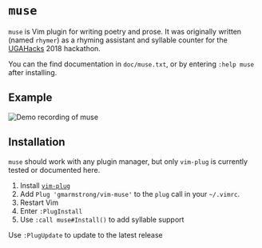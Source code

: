 # `muse`

`muse` is Vim plugin for writing poetry and prose. It was originally written
(named `rhymer`) as a rhyming assistant and syllable counter for the
[UGAHacks](http://ugahacks.com/) 2018 hackathon.

You can the find documentation in `doc/muse.txt`, or by entering `:help muse`
after installing.

## Example

![Demo recording of muse](https://i.imgur.com/eAKCKSR.gif)

## Installation

`muse` should work with any plugin manager, but only `vim-plug` is currently
tested or documented here.

1. Install [`vim-plug`](https://github.com/junegunn/vim-plug)
2. Add `Plug 'gmarmstrong/vim-muse'` to the `plug` call in your `~/.vimrc`.
3. Restart Vim
4. Enter `:PlugInstall`
5. Use `:call muse#Install()` to add syllable support

Use `:PlugUpdate` to update to the latest release
